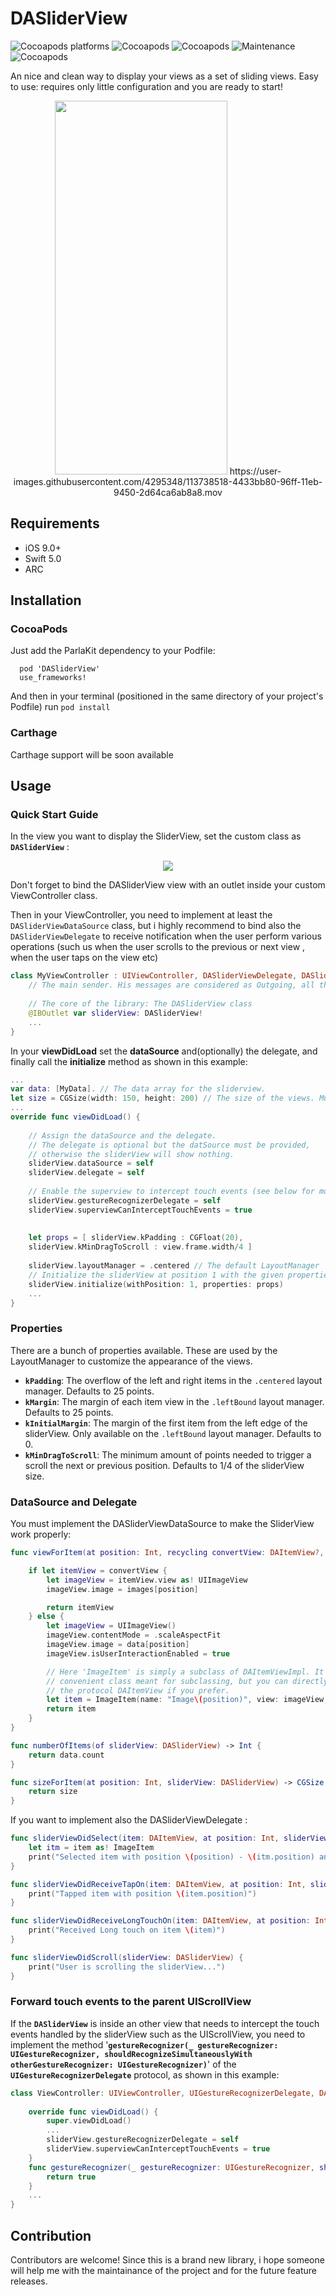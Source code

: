 
# DASliderView

![Cocoapods platforms](https://img.shields.io/cocoapods/p/ParlaKit.svg?color=%23fb0006)
![Cocoapods](https://img.shields.io/badge/language-swift%205.0-red.svg)
![Cocoapods](https://img.shields.io/cocoapods/v/DASliderView.svg?color=green)
![Maintenance](https://img.shields.io/maintenance/yes/2021.svg)
![Cocoapods](https://img.shields.io/cocoapods/l/DASliderView.svg)

An nice and clean way to display your views as a set of sliding views. 
Easy to use: requires only little configuration and you are ready to start!

<center>
	<img src="https://github.com/cyclonesword/DASliderView/blob/master/screen1.png?raw=true" width="276" height="598">
	https://user-images.githubusercontent.com/4295348/113738518-4433bb80-96ff-11eb-9450-2d64ca6ab8a8.mov
</center>

## Requirements

* iOS 9.0+
* Swift 5.0
* ARC

## Installation
### CocoaPods

Just add the ParlaKit dependency to your Podfile:
```cocoapods
  pod 'DASliderView'
  use_frameworks!
```
And then in your terminal (positioned in the same directory of your project's Podfile) run ```pod install``` 

### Carthage
Carthage support will be soon available

## Usage
### Quick Start Guide

In the view you want to display the SliderView, set the custom class as  **```DASliderView```** :
<center><img src="https://github.com/cyclonesword/DASliderView/blob/master/Screenshot%202021-04-06%20at%2016.33.53.png?raw=true"></center>

Don't forget to bind the DASliderView view with an outlet inside your custom ViewController class.

Then in your ViewController, you need to implement at least the ```DASliderViewDataSource``` class, but i highly recommend to bind also the ```DASliderViewDelegate``` to receive notification when the user perform various operations (such us when the user scrolls to the previous or next view , when the user taps on the view etc)
```swift
class MyViewController : UIViewController, DASliderViewDelegate, DASliderViewDataSouce { 
    // The main sender. His messages are considered as Outgoing, all the messages of other senders will be considerer as   Incoming messages.
    
    // The core of the library: The DASliderView class
    @IBOutlet var sliderView: DASliderView!
	...
}
```

In your **viewDidLoad** set the **dataSource** and(optionally) the delegate, and finally call the **initialize** method
as shown in this example:
```swift
...
var data: [MyData]. // The data array for the sliderview.
let size = CGSize(width: 150, height: 200) // The size of the views. Must be the same for all views.
...
override func viewDidLoad() {
	
	// Assign the dataSource and the delegate. 
	// The delegate is optional but the datSource must be provided, 
	// otherwise the sliderView will show nothing.
	sliderView.dataSource = self
	sliderView.delegate = self
	
	// Enable the superview to intercept touch events (see below for more info on this)
	sliderView.gestureRecognizerDelegate = self
	sliderView.superviewCanInterceptTouchEvents = true
	
	
	let props = [ sliderView.kPadding : CGFloat(20),
	sliderView.kMinDragToScroll : view.frame.width/4 ]
	
	sliderView.layoutManager = .centered // The default LayoutManager
	// Initialize the sliderView at position 1 with the given properties.
	sliderView.initialize(withPosition: 1, properties: props)
	...
}
```

### Properties
There are a bunch of properties available. These are used by the LayoutManager to customize the appearance of the views.

 - **`kPadding`**:  The overflow of the left and right items in the `.centered` layout manager. Defaults to 25 points.
 -  **`kMargin`**:  The margin of each item view in the `.leftBound` layout manager. Defaults to 25 points.
 - **`kInitialMargin`**:   The margin of the first item from the left edge of the sliderView. Only available on the `.leftBound` layout manager. Defaults to 0.
 - **`kMinDragToScroll`**:  The minimum amount of points needed to trigger a scroll the next or previous position. Defaults to 1/4 of the sliderView size.

### DataSource and Delegate
You must implement the DASliderViewDataSource to make the SliderView work properly:

```swift
func viewForItem(at position: Int, recycling convertView: DAItemView?, sliderView: DASliderView) -> DAItemView {

	if let itemView = convertView {
		let imageView = itemView.view as! UIImageView
		imageView.image = images[position]

		return itemView
	} else {
		let imageView = UIImageView()
		imageView.contentMode = .scaleAspectFit
		imageView.image = data[position]
		imageView.isUserInteractionEnabled = true

		// Here 'ImageItem' is simply a subclass of DAItemViewImpl. It is a
		// convenient class meant for subclassing, but you can directly implement
		// the protocol DAItemView if you prefer.
		let item = ImageItem(name: "Image\(position)", view: imageView, position: position)
		return item
	}
}

func numberOfItems(of sliderView: DASliderView) -> Int {
	return data.count
}

func sizeForItem(at position: Int, sliderView: DASliderView) -> CGSize {
	return size
}
```

If you want to implement also the DASliderViewDelegate :
```swift
func sliderViewDidSelect(item: DAItemView, at position: Int, sliderView: DASliderView) {
	let itm = item as! ImageItem
	print("Selected item with position \(position) - \(itm.position) and name \(itm.name)")
}

func sliderViewDidReceiveTapOn(item: DAItemView, at position: Int, sliderView: DASliderView) {
	print("Tapped item with position \(item.position)")
}

func sliderViewDidReceiveLongTouchOn(item: DAItemView, at position: Int, sliderView: DASliderView) {
	print("Received Long touch on item \(item)")
}

func sliderViewDidScroll(sliderView: DASliderView) {
	print("User is scrolling the sliderView...")
}

```
 
 ### Forward touch events to the parent UIScrollView
 If the **`DASliderView`**  is inside an other view that needs to intercept the touch events handled by the sliderView such as the UIScrollView, you need to implement the method  '**`gestureRecognizer(_ gestureRecognizer: UIGestureRecognizer, shouldRecognizeSimultaneouslyWith otherGestureRecognizer: UIGestureRecognizer)`**' of the   **`UIGestureRecognizerDelegate`**  protocol, as shown in this example:
```swift
class ViewController: UIViewController, UIGestureRecognizerDelegate, DASliderViewDataSouce, DASliderViewDelegate {
	
	override func viewDidLoad() {
		super.viewDidLoad()
		...
		sliderView.gestureRecognizerDelegate = self
		sliderView.superviewCanInterceptTouchEvents = true
	}
	func gestureRecognizer(_ gestureRecognizer: UIGestureRecognizer, shouldRecognizeSimultaneouslyWith otherGestureRecognizer: UIGestureRecognizer) -> Bool {
		return true
	}
	...
}
 ```
 
 ## Contribution
 
Contributors are welcome! 
Since this is a brand new library, i hope someone will help me with the maintainance of the project and for the future feature releases.
